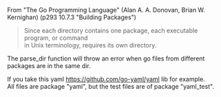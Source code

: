 From "The Go Programming Language" (Alan A. A. Donovan, Brian W. Kernighan) (p293 10.7.3 "Building Packages")
> Since each directory contains one package, each executable program, or command \
in Unix terminology, requires its own directory.

The parse_dir function will throw an error when go files from different packages are in the same dir.

If you take this yaml https://github.com/go-yaml/yaml lib for example.\
All files are package "yaml", but the test files are of package "yaml_test".
